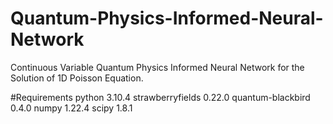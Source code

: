 # Quantum-Physics-Informed-Neural-Network
Continuous Variable Quantum Physics Informed Neural Network for the Solution of 1D Poisson Equation.

#Requirements
python                    3.10.4 
strawberryfields          0.22.0
quantum-blackbird         0.4.0 
numpy                     1.22.4
scipy                     1.8.1 



